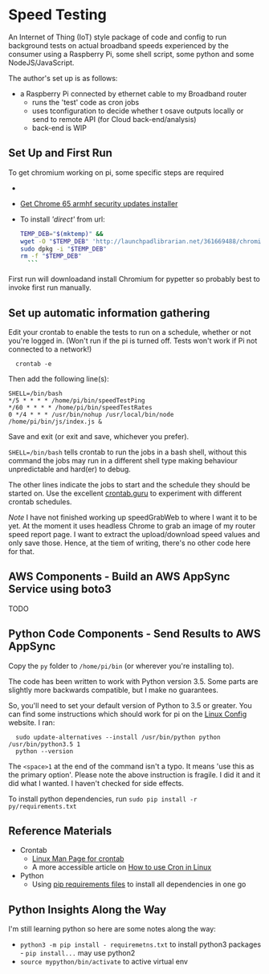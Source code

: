 # Speed Testing

An Internet of Thing (IoT) style package of code and config to run background tests on actual broadband speeds experienced by the consumer using a Raspberry Pi, some shell script, some python and some NodeJS/JavaScript.

The author's set up is as follows:

- a Raspberry Pi connected by ethernet cable to my Broadband router
  - runs the 'test' code as cron jobs
  - uses tconfiguration to decide whether t osave outputs locally or send to
    remote API (for Cloud back-end/analysis)
  - back-end is WIP

## Set Up and First Run

To get chromium working on pi, some specific steps are required

- [](https://stackoverflow.com/questions/53927815/oserror-errno-8-exec-format-error-using-chromedriver-with-selenium-and-linux)
- [Get Chrome 65 armhf security updates installer](https://launchpad.net/ubuntu/trusty/+package/chromium-chromedriver)
- To install _'direct'_ from url:

    ```bash
    TEMP_DEB="$(mktemp)" &&
    wget -O "$TEMP_DEB" 'http://launchpadlibrarian.net/361669488/chromium-chromedriver_65.0.3325.181-0ubuntu0.14.04.1_armhf.deb' &&
    sudo dpkg -i "$TEMP_DEB"
    rm -f "$TEMP_DEB"
      ```

First run will downloadand install Chromium for pypetter so probably best to invoke first run manually.

## Set up automatic information gathering

Edit your crontab to enable the tests to run on a schedule, whether or not you're logged in. (Won't run if the pi is turned off. Tests won't work if Pi not connected to a network!)

```(bash)
  crontab -e
```

Then add the following line(s):

```(bash)
SHELL=/bin/bash
*/5 * * * * /home/pi/bin/speedTestPing
*/60 * * * * /home/pi/bin/speedTestRates
0 */4 * * * /usr/bin/nohup /usr/local/bin/node /home/pi/bin/js/index.js &
```

Save and exit (or exit and save, whichever you prefer).

`SHELL=/bin/bash` tells crontab to run the jobs in a bash shell, without this command the jobs may run in a different shell type making behaviour unpredictable and hard(er) to debug.

The other lines indicate the jobs to start and the schedule they should be started on. Use the excellent [crontab.guru](https://crontab.guru/) to experiment with different crontab schedules.

*Note* I have not finished working up speedGrabWeb to where I want it to be yet.  At the moment it uses headless Chrome to grab an image of my router speed report page.  I want to extract the upload/download speed values and only save those.  Hence, at the tiem of writing, there's no other code here for that.

## AWS Components - Build an AWS AppSync Service using boto3

TODO

## Python Code Components - Send Results to AWS AppSync

Copy the `py` folder to `/home/pi/bin` (or wherever you're installing to).

The code has been written to work with Python version 3.5. Some parts are slightly more backwards compatible, but I make no guarantees.

So, you'll need to set your default version of Python to 3.5 or greater.  You can find some instructions which should work for pi on the [Linux Config](https://linuxconfig.org/how-to-change-from-default-to-alternative-python-version-on-debian-linux) website.  I ran:

```(bash)
  sudo update-alternatives --install /usr/bin/python python /usr/bin/python3.5 1
  python --version
```

The `<space>1` at the end of the command isn't a typo.  It means 'use this as the primary option'.  Please note the above instruction is fragile.  I did it and it did what I wanted.  I haven't checked for side effects.

To install python dependencies, run `sudo pip install -r py/requirements.txt`

## Reference Materials

- Crontab
  - [Linux Man Page for crontab](http://man7.org/linux/man-pages/man5/crontab.5.html)
  - A more accessible article on [How to use Cron in Linux](https://opensource.com/article/17/11/how-use-cron-linux)
- Python
  - Using [pip requirements files](https://pip.pypa.io/en/stable/user_guide/#id1) to install all dependencies in one go

## Python Insights Along the Way

I'm still learning python so here are some notes along the way:

- `python3 -m pip install - requiremetns.txt` to install python3 packages - `pip install...` may use python2
- `source mypython/bin/activate` to active virtual env
